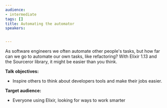 ```yaml
---
audience:
- intermediate
tags: []
title: Automating the automator
speakers:


---
```

As software engineers we often automate other people's tasks, but how far can we go to automate our own tasks, like refactoring? With Elixir 1.13 and the Sourceror library, it might be easier than you think.

  
**Talk objectives:**

* Inspire others to think about developers tools and make their jobs easier.

**Target audience:**

* Everyone using Elixir, looking for ways to work smarter
